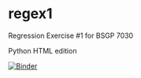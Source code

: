 # regex1
Regression Exercise #1 for BSGP 7030

Python HTML edition

[![Binder](https://mybinder.org/badge_logo.svg)](https://mybinder.org/v2/gh/IlvaIlska/PyRegrex/HEAD)
